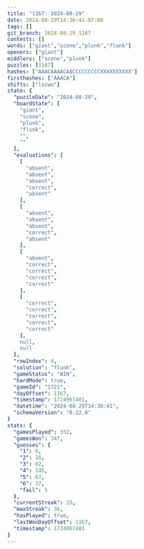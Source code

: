```yaml
---
title: "1167: 2024-08-29"
date: 2024-08-29T14:36:41-07:00
tags: []
git_branch: 2024-08-29_1167
contests: []
words: ["giant","scone","plunk","flunk"]
openers: ["giant"]
middlers: ["scone","plunk"]
puzzles: [1167]
hashes: ["AAACAAAACAACCCCCCCCCXXXXXXXXXX"]
firsthashes: ["AAACA"]
shifts: ["lscwu"]
state: {
  "puzzleDate": "2024-08-29",
  "boardState": [
    "giant",
    "scone",
    "plunk",
    "flunk",
    "",
    ""
  ],
  "evaluations": [
    [
      "absent",
      "absent",
      "absent",
      "correct",
      "absent"
    ],
    [
      "absent",
      "absent",
      "absent",
      "correct",
      "absent"
    ],
    [
      "absent",
      "correct",
      "correct",
      "correct",
      "correct"
    ],
    [
      "correct",
      "correct",
      "correct",
      "correct",
      "correct"
    ],
    null,
    null
  ],
  "rowIndex": 4,
  "solution": "flunk",
  "gameStatus": "WIN",
  "hardMode": true,
  "gameId": "1721",
  "dayOffset": 1167,
  "timestamp": 1724967401,
  "datetime": "2024-08-29T14:36:41",
  "schemaVersion": "0.22.0"
}
stats: {
  "gamesPlayed": 352,
  "gamesWon": 347,
  "guesses": {
    "1": 0,
    "2": 16,
    "3": 82,
    "4": 145,
    "5": 67,
    "6": 37,
    "fail": 5
  },
  "currentStreak": 19,
  "maxStreak": 36,
  "hasPlayed": true,
  "lastWonDayOffset": 1167,
  "timestamp": 1724967401
}
---
```

<!-- more -->
